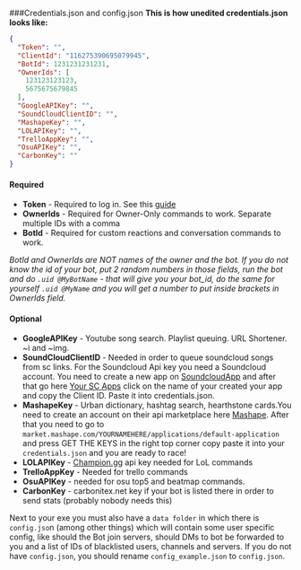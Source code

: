 ###Credentials.json and config.json
**This is how unedited credentials.json looks like:**
```json
{
  "Token": "",
  "ClientId": "116275390695079945",
  "BotId": 1231231231231,
  "OwnerIds": [
    123123123123,
    5675675679845
  ],
  "GoogleAPIKey": "",
  "SoundCloudClientID": "",
  "MashapeKey": "",
  "LOLAPIKey": "",
  "TrelloAppKey": "",
  "OsuAPIKey": "",
  "CarbonKey": ""
}
```
#### Required
- **Token** - Required to log in. See this [guide](http://discord.kongslien.net/guide.html)
- **OwnerIds** - Required for Owner-Only commands to work. Separate multiple IDs with a comma
- **BotId** - Required for custom reactions and conversation commands to work.

*BotId and OwnerIds are NOT names of the owner and the bot. If you do not know the id of your bot, put 2 random numbers in those fields, run the bot and do `.uid @MyBotName` - that will give you your bot\_id, do the same for yourself `.uid @MyName` and you will get a number to put inside brackets in OwnerIds field.*

#### Optional
- **GoogleAPIKey** - Youtube song search. Playlist queuing. URL Shortener. ~i and ~img. 
- **SoundCloudClientID** - Needed in order to queue soundcloud songs from sc links. For the Soundcloud Api key you need a Soundcloud account. You need to create a new app on [SoundcloudApp][SoundcloudApp] and after that go here [Your SC Apps][Your SC Apps] click on the name of your created your app and copy the Client ID. Paste it into credentials.json. 
- **MashapeKey** - Urban dictionary, hashtag search, hearthstone cards.You need to create an account on their api marketplace here [Mashape][Mashape]. After that you need to go to `market.mashape.com/YOURNAMEHERE/applications/default-application` and press GET THE KEYS in the right top corner copy paste it into your `credentials.json` and you are ready to race! 
- **LOLAPIKey** - [Champion.gg][Champion.gg] api key needed for LoL commands
- **TrelloAppKey** - Needed for trello commands
- **OsuAPIKey** - needed for osu top5 and beatmap commands. 
- **CarbonKey** - carbonitex.net key if your bot is listed there in order to send stats (probably nobody needs this)

Next to your exe you must also have a `data folder` in which there is `config.jso`n (among other things) which will contain some user specific config, like should the Bot join servers, should DMs to bot be forwarded to you and a list of IDs of blacklisted users, channels and servers. If you do not have `config.json`, you should rename `config_example.json` to `config.json`.

[SoundcloudApp]: http://soundcloud.com/you/apps/new
[Your SC Apps]: http://soundcloud.com/you/apps
[Mashape]: https://market.mashape.com/
[Champion.gg]: www.champion.gg
